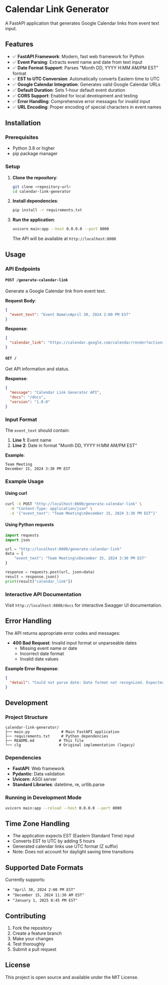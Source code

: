 # Calendar Link Generator

A FastAPI application that generates Google Calendar links from event text input.

## Features

- ✅ **FastAPI Framework**: Modern, fast web framework for Python
- ✅ **Event Parsing**: Extracts event name and date from text input
- ✅ **Date Format Support**: Parses "Month DD, YYYY H:MM AM/PM EST" format
- ✅ **EST to UTC Conversion**: Automatically converts Eastern time to UTC
- ✅ **Google Calendar Integration**: Generates valid Google Calendar URLs
- ✅ **Default Duration**: Sets 1-hour default event duration
- ✅ **CORS Support**: Enabled for local development and testing
- ✅ **Error Handling**: Comprehensive error messages for invalid input
- ✅ **URL Encoding**: Proper encoding of special characters in event names

## Installation

### Prerequisites

- Python 3.8 or higher
- pip package manager

### Setup

1. **Clone the repository**:
   ```bash
   git clone <repository-url>
   cd calendar-link-generator
   ```

2. **Install dependencies**:
   ```bash
   pip install -r requirements.txt
   ```

3. **Run the application**:
   ```bash
   uvicorn main:app --host 0.0.0.0 --port 8000
   ```

   The API will be available at `http://localhost:8000`

## Usage

### API Endpoints

#### `POST /generate-calendar-link`

Generate a Google Calendar link from event text.

**Request Body**:
```json
{
  "event_text": "Event Name\nApril 30, 2024 2:00 PM EST"
}
```

**Response**:
```json
{
  "calendar_link": "https://calendar.google.com/calendar/render?action=TEMPLATE&text=Event+Name&dates=20240430T190000Z/20240430T200000Z"
}
```

#### `GET /`

Get API information and status.

**Response**:
```json
{
  "message": "Calendar Link Generator API",
  "docs": "/docs",
  "version": "1.0.0"
}
```

### Input Format

The `event_text` should contain:
1. **Line 1**: Event name
2. **Line 2**: Date in format "Month DD, YYYY H:MM AM/PM EST"

**Example**:
```
Team Meeting
December 15, 2024 3:30 PM EST
```

### Example Usage

#### Using curl

```bash
curl -X POST "http://localhost:8000/generate-calendar-link" \
  -H "Content-Type: application/json" \
  -d '{"event_text": "Team Meeting\nDecember 15, 2024 3:30 PM EST"}'
```

#### Using Python requests

```python
import requests
import json

url = "http://localhost:8000/generate-calendar-link"
data = {
    "event_text": "Team Meeting\nDecember 15, 2024 3:30 PM EST"
}

response = requests.post(url, json=data)
result = response.json()
print(result["calendar_link"])
```

### Interactive API Documentation

Visit `http://localhost:8000/docs` for interactive Swagger UI documentation.

## Error Handling

The API returns appropriate error codes and messages:

- **400 Bad Request**: Invalid input format or unparseable dates
  - Missing event name or date
  - Incorrect date format
  - Invalid date values

**Example Error Response**:
```json
{
  "detail": "Could not parse date: Date format not recognized. Expected format: 'Month DD, YYYY H:MM AM/PM EST'"
}
```

## Development

### Project Structure

```
calendar-link-generator/
├── main.py              # Main FastAPI application
├── requirements.txt     # Python dependencies
├── README.md           # This file
└── clg                 # Original implementation (legacy)
```

### Dependencies

- **FastAPI**: Web framework
- **Pydantic**: Data validation
- **Uvicorn**: ASGI server
- **Standard Libraries**: datetime, re, urllib.parse

### Running in Development Mode

```bash
uvicorn main:app --reload --host 0.0.0.0 --port 8000
```

## Time Zone Handling

- The application expects EST (Eastern Standard Time) input
- Converts EST to UTC by adding 5 hours
- Generated calendar links use UTC format (Z suffix)
- Note: Does not account for daylight saving time transitions

## Supported Date Formats

Currently supports:
- `"April 30, 2024 2:00 PM EST"`
- `"December 15, 2024 11:30 AM EST"`
- `"January 1, 2025 8:45 PM EST"`

## Contributing

1. Fork the repository
2. Create a feature branch
3. Make your changes
4. Test thoroughly
5. Submit a pull request

## License

This project is open source and available under the MIT License.